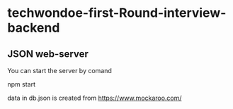 # techwondoe-first-Round-interview-backend

## JSON web-server
You can start the server by comand 

npm start

data in db.json is created from https://www.mockaroo.com/

